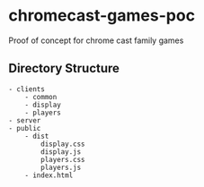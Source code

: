# chromecast-games-poc

Proof of concept for chrome cast family games

## Directory Structure

    - clients
        - common
        - display
        - players
    - server
    - public
        - dist
            display.css
            display.js
            players.css
            players.js
        - index.html

